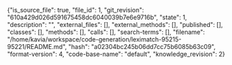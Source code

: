 {"is_source_file": true, "file_id": 1, "git_revision": "610a429d026d591675458dc6040039b7e6e9716b", "state": 1, "description": "", "external_files": [], "external_methods": [], "published": [], "classes": [], "methods": [], "calls": [], "search-terms": [], "filename": "/home/kavia/workspace/code-generation/leximatch-95215-95221/README.md", "hash": "a02304bc245b06dd7cc75b6085b63c09", "format-version": 4, "code-base-name": "default", "knowledge_revision": 2}